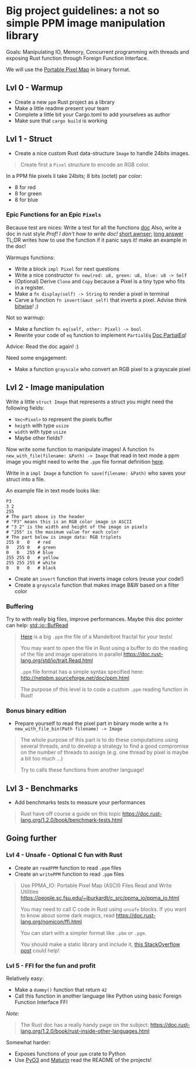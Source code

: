 # Big project guidelines: a not so simple PPM image manipulation library
 
Goals: Manipulating IO, Memory, Concurrent programming with threads and exposing Rust function
through Foreign Function Interface.
 
We will use the [Portable Pixel Map](https://en.wikipedia.org/wiki/Netpbm_format) in binary format.
 
## Lvl 0 - Warmup
 
- Create a new `ppm` Rust project as a library
- Make a little readme present your team
- Complete a little bit your Cargo.toml to add yourselves as author
- Make sure that `cargo build` is working
 
## Lvl 1 - Struct
 
- Create a nice custom Rust data-structure `Image` to handle 24bits images.
 
> Create first a `Pixel` structure to encode an RGB color.
 
In a PPM file pixels il take 24bits; 8 bits (octet) par color:
 
- 8 for red
- 8 for green
- 8 for blue
 
### Epic Functions for an Epic `Pixels`
 
Because test are nices: Write a test for all the functions [doc](https://doc.rust-lang.org/book/ch11-01-writing-tests.html)
Also, write a doc in rust style *Prof! I don't how to write doc!* [short awnser](https://doc.rust-lang.org/rust-by-example/meta/doc.html); [long answer](https://doc.rust-lang.org/1.30.0/book/2018-edition/ch14-02-publishing-to-crates-io.html?highlight=document#making-useful-documentation-comments)
TL;DR writes how to use the function if it panic says it! make an example in the doc!
 
Warmups functions:
 
- Write a block `impl Pixel` for next questions
- Write a nice constructor `fn new(red: u8, green: u8, blue: u8 -> Self`
- (Optional) Derive `Clone` and `Copy` because a Pixel is a tiny type who fits in a register.
- Make a `fn display(self) -> String` to render a pixel in terminal
- Carve a function `fn invert(&mut self)` that inverts a pixel. Advise think [bitwise](https://doc.rust-lang.org/std/ops/trait.Not.html)*!* ;)
 
Not so warmup:
 
- Make a function `fn eq(self, other: Pixel) -> bool`
- Rewrite your code of `eq` function to implement `PartialEq` [Doc PartialEq](https://doc.rust-lang.org/std/cmp/trait.Eq.html)!
 
Advice: Read the doc again! :)
 
Need some engagement:
 
- Make a function `grayscale` who convert an RGB pixel to a grayscale pixel
 
## Lvl 2 - Image manipulation
 
Write a little `struct Image` that represents a struct you might need the following fields:
 
- `Vec<Pixel>` to represent the pixels buffer
- `heigth` with type `usize`
- `width` with type `usize`
- Maybe other fields?
 
Now write some function to manipulate images!
A function `fn new_with_file(filename: &Path) -> Image` that read in text mode a ppm image you might need to write
the `.ppm` file format definition [here](http://netpbm.sourceforge.net/doc/ppm.html).
 
Write in a `impl Image` a function `fn save(filename: &Path)` who saves your struct into a file.
 
An example file in text mode looks like:
 
```text
P3
3 2
255
# The part above is the header
# "P3" means this is an RGB color image in ASCII
# "3 2" is the width and height of the image in pixels
# "255" is the maximum value for each color
# The part below is image data: RGB triplets
255 0   0   # red
0   255 0   # green
0   0   255 # blue
255 255 0   # yellow
255 255 255 # white
0   0   0   # black
```
 
- Create an `invert` function that inverts image colors (reuse your code!)
- Create a `grayscale` function that makes image B&W based on a filter color
 
### Buffering
 
Try to with really big files, improve performances. Maybe this doc pointer can help: [std::io::BufRead](https://doc.rust-lang.org/std/io/trait.BufRead.html)
 
> [Here](https://mega.nz/#!dQNSyASY!Vk6rM8ZqxpbwvSyRFzHdYVB1Rh8p_6yKTDewtUxVe6Q)
> is a big `.ppm` the file of a Mandelbrot fractal for your tests!
>
> You may want to open the file in Rust using a buffer to do the reading of the file and
> image operations in parallel <https://doc.rust-lang.org/std/io/trait.Read.html>
>
> `.ppm` file format has a simple syntax specified here:
> <http://netpbm.sourceforge.net/doc/ppm.html>
>
> The purpose of this level is to code a custom `.ppm` reading function in Rust!
 
### Bonus binary edition
 
- Prepare yourself to read the pixel part in binary mode write a `fn new_with_file_bin(Path filename) -> Image`
 
> The whole purpose of this part is to do these computations using several threads,
> and to develop a strategy to find a good compromise on the number of threads to assign
> (e.g. one thread by pixel is maybe a bit too much ...)
>
> Try to calls these functions from another language!
 
## Lvl 3 - Benchmarks
 
- Add benchmarks tests to measure your performances
 
> Rust have off course a guide on this topic
> <https://doc.rust-lang.org/1.2.0/book/benchmark-tests.html>
 
## Going further
 
### Lvl 4 - Unsafe - Optional C fun with Rust
 
- Create an `readPPM` function to read `.ppm` files
- Create an `writePPM` function to read `.ppm` files
 
> Use PPMA_IO: Portable Pixel Map (ASCII) Files Read and Write Utilities
> <https://people.sc.fsu.edu/~jburkardt/c_src/ppma_io/ppma_io.html>
>
> You may need to call C code in Rust using `unsafe` blocks.
> If you want to know about some dark magics, read <https://doc.rust-lang.org/nomicon/ffi.html>
>
> You can start with a simpler format like `.pbm` or `.pgm`.
>
> You should make a static library and include it,
> [this StackOverflow post](https://stackoverflow.com/questions/43826572/where-should-i-place-a-static-library-so-i-can-link-it-with-a-rust-program)
> could help!
 
### Lvl 5 - FFI for the fun and profit
 
Relatively easy:
 
- Make a `dummy()` function that return `42`
- Call this function in another language like Python using basic Foreign Function Interface FFI
 
_Note:_
> The Rust doc has a really handy page on the subject:
> <https://doc.rust-lang.org/1.2.0/book/rust-inside-other-languages.html>
 
Somewhat harder:
 
- Exposes functions of your `ppm` crate to Python
- Use [PyO3](https://github.com/PyO3/pyo3) and [Maturin](https://github.com/PyO3/maturin) read the README of the projects!
